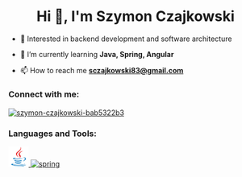 <h1 align="center">Hi 👋, I'm Szymon Czajkowski</h1>

- 👀 Interested in backend development and software architecture

- 🌱 I’m currently learning **Java, Spring, Angular**

- 📫 How to reach me **sczajkowski83@gmail.com**

<h3 align="left">Connect with me:</h3>
<p align="left">
<a href="https://linkedin.com/in/szymon-czajkowski-bab5322b3" target="blank"><img align="center" src="https://raw.githubusercontent.com/rahuldkjain/github-profile-readme-generator/master/src/images/icons/Social/linked-in-alt.svg" alt="szymon-czajkowski-bab5322b3" height="30" width="40" /></a>
</p>

<h3 align="left">Languages and Tools:</h3>
<p align="left"> <a href="https://www.java.com" target="_blank" rel="noreferrer"> <img src="https://raw.githubusercontent.com/devicons/devicon/master/icons/java/java-original.svg" alt="java" width="40" height="40"/> </a> <a href="https://spring.io/" target="_blank" rel="noreferrer"> <img src="https://www.vectorlogo.zone/logos/springio/springio-icon.svg" alt="spring" width="40" height="40"/> </a> </p>
